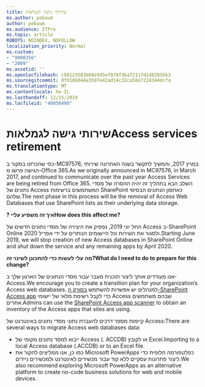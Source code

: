 ```yaml
---
title: שירותי גישה לגמלאות
ms.author: pebaum
author: pebaum
ms.audience: ITPro
ms.topic: article
ROBOTS: NOINDEX, NOFOLLOW
localization_priority: Normal
ms.custom:
- "9000356"
- "2009"
ms.assetid: ''
ms.openlocfilehash: cb8123583b68e945ef878fdbaf211fd1d8205bb3
ms.sourcegitcommit: 0f0186044a3597e42ad14c32ca58e7224344dcfa
ms.translationtype: MT
ms.contentlocale: he-IL
ms.lasthandoff: 12/15/2019
ms.locfileid: "40050490"
---
```

# <a name="access-services-retirement"></a><span data-ttu-id="b8989-102">שירותי גישה לגמלאות</span><span class="sxs-lookup"><span data-stu-id="b8989-102">Access services retirement</span></span>

<span data-ttu-id="b8989-103">כפי שהכרזנו במקור ב-MC97576, במרץ 2017, והמשיך לתקשר בשנה האחרונה שירותי הגישה פרשו מ-Office 365.</span><span class="sxs-lookup"><span data-stu-id="b8989-103">As we originally announced in MC97576, in March 2017, and continued to communicate over the past year Access Services are being retired from Office 365.</span></span> <span data-ttu-id="b8989-104">השלב הבא בתהליך זה יהיה ההסרה של מסדי נתונים של Access המשתמשים ברשימות SharePoint כאחסון הנתונים הבסיסי שלהם.</span><span class="sxs-lookup"><span data-stu-id="b8989-104">The next phase in this process will be the removal of Access Web Databases that use SharePoint lists as their underlying data storage.</span></span>

<span data-ttu-id="b8989-105">**? איך זה משפיע עליי**</span><span class="sxs-lookup"><span data-stu-id="b8989-105">**How does this affect me?**</span></span>

<span data-ttu-id="b8989-106">החל יוני 2019, נפסיק את היצירה של מסדי נתונים חדשים של Access ב-SharePoint Online ולסגור את השירות וכל היישומים הנותרים על ידי אפריל 2020.</span><span class="sxs-lookup"><span data-stu-id="b8989-106">Starting June 2019, we will stop creation of new Access databases in SharePoint Online and shut down the service and any remaining apps by April 2020.</span></span>

<span data-ttu-id="b8989-107">**מה עלי לעשות כדי להתכונן לשינוי זה?**</span><span class="sxs-lookup"><span data-stu-id="b8989-107">**What do I need to do to prepare for this change?**</span></span>

<span data-ttu-id="b8989-108">אנו מעודדים אותך ליצור תוכנית מעבר עבור מסדי הנתונים של הארגון שלך ב-Access.</span><span class="sxs-lookup"><span data-stu-id="b8989-108">We encourage you to create a transition plan for your organization’s Access web databases.</span></span> <span data-ttu-id="b8989-109">למנהלים יש אפשרות להשתמש [בסורק ה-SharePoint Access app](https://github.com/SharePoint/PnP-Tools/tree/master/Solutions/SharePoint.AccessApp.Scanner) כדי לקבל רשימת מלאי של יישומי Access שבהם משתמשים אתרים.</span><span class="sxs-lookup"><span data-stu-id="b8989-109">Admins can use the [SharePoint Access app scanner](https://github.com/SharePoint/PnP-Tools/tree/master/Solutions/SharePoint.AccessApp.Scanner) to obtain an inventory of the Access apps that sites are using.</span></span>

<span data-ttu-id="b8989-110">קיימות מספר דרכים להעברת נתוני מסדי נתונים באינטרנט של Access:</span><span class="sxs-lookup"><span data-stu-id="b8989-110">There are several ways to migrate Access web databases data:</span></span>

- <span data-ttu-id="b8989-111">ייבוא למסד נתונים מקומי של Access (. ACCDB) או לקובץ Excel.</span><span class="sxs-lookup"><span data-stu-id="b8989-111">Importing to a local Access database (.ACCDB) or to an Excel file.</span></span>
- <span data-ttu-id="b8989-112">כמו כן, אנו ממליצים לחקור את Microsoft PowerApps כפלטפורמה חלופית כדי ליצור פתרונות עסקיים ללא קוד עבור מכשירים לאינטרנט ולמכשירים ניידים.</span><span class="sxs-lookup"><span data-stu-id="b8989-112">We also recommend exploring Microsoft PowerApps as an alternative platform to create no-code business solutions for web and mobile devices.</span></span>